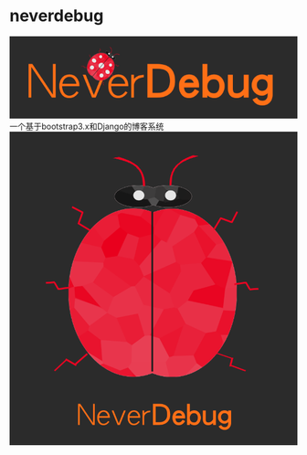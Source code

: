 # neverdebug
![logo.png](image/logo.png)<br />
一个基于bootstrap3.x和Django的博客系统
![bigbug.png](image/bigbug.png)<br />

